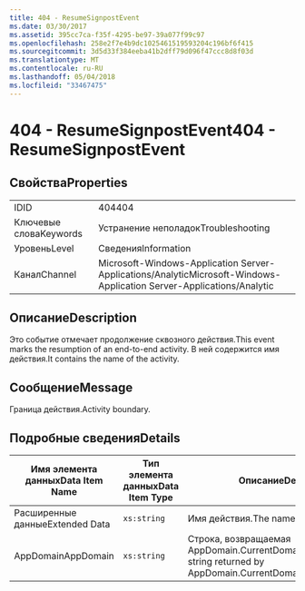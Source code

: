 ```yaml
---
title: 404 - ResumeSignpostEvent
ms.date: 03/30/2017
ms.assetid: 395cc7ca-f35f-4295-be97-39a077f99c97
ms.openlocfilehash: 258e2f7e4b9dc1025461519593204c196bf6f415
ms.sourcegitcommit: 3d5d33f384eeba41b2dff79d096f47ccc8d8f03d
ms.translationtype: MT
ms.contentlocale: ru-RU
ms.lasthandoff: 05/04/2018
ms.locfileid: "33467475"
---
```

# <a name="404---resumesignpostevent"></a><span data-ttu-id="deae2-102">404 - ResumeSignpostEvent</span><span class="sxs-lookup"><span data-stu-id="deae2-102">404 - ResumeSignpostEvent</span></span>
## <a name="properties"></a><span data-ttu-id="deae2-103">Свойства</span><span class="sxs-lookup"><span data-stu-id="deae2-103">Properties</span></span>  
  
|||  
|-|-|  
|<span data-ttu-id="deae2-104">ID</span><span class="sxs-lookup"><span data-stu-id="deae2-104">ID</span></span>|<span data-ttu-id="deae2-105">404</span><span class="sxs-lookup"><span data-stu-id="deae2-105">404</span></span>|  
|<span data-ttu-id="deae2-106">Ключевые слова</span><span class="sxs-lookup"><span data-stu-id="deae2-106">Keywords</span></span>|<span data-ttu-id="deae2-107">Устранение неполадок</span><span class="sxs-lookup"><span data-stu-id="deae2-107">Troubleshooting</span></span>|  
|<span data-ttu-id="deae2-108">Уровень</span><span class="sxs-lookup"><span data-stu-id="deae2-108">Level</span></span>|<span data-ttu-id="deae2-109">Сведения</span><span class="sxs-lookup"><span data-stu-id="deae2-109">Information</span></span>|  
|<span data-ttu-id="deae2-110">Канал</span><span class="sxs-lookup"><span data-stu-id="deae2-110">Channel</span></span>|<span data-ttu-id="deae2-111">Microsoft-Windows-Application Server-Applications/Analytic</span><span class="sxs-lookup"><span data-stu-id="deae2-111">Microsoft-Windows-Application Server-Applications/Analytic</span></span>|  
  
## <a name="description"></a><span data-ttu-id="deae2-112">Описание</span><span class="sxs-lookup"><span data-stu-id="deae2-112">Description</span></span>  
 <span data-ttu-id="deae2-113">Это событие отмечает продолжение сквозного действия.</span><span class="sxs-lookup"><span data-stu-id="deae2-113">This event marks the resumption of an end-to-end activity.</span></span> <span data-ttu-id="deae2-114">В ней содержится имя действия.</span><span class="sxs-lookup"><span data-stu-id="deae2-114">It contains the name of the activity.</span></span>  
  
## <a name="message"></a><span data-ttu-id="deae2-115">Сообщение</span><span class="sxs-lookup"><span data-stu-id="deae2-115">Message</span></span>  
 <span data-ttu-id="deae2-116">Граница действия.</span><span class="sxs-lookup"><span data-stu-id="deae2-116">Activity boundary.</span></span>  
  
## <a name="details"></a><span data-ttu-id="deae2-117">Подробные сведения</span><span class="sxs-lookup"><span data-stu-id="deae2-117">Details</span></span>  
  
|<span data-ttu-id="deae2-118">Имя элемента данных</span><span class="sxs-lookup"><span data-stu-id="deae2-118">Data Item Name</span></span>|<span data-ttu-id="deae2-119">Тип элемента данных</span><span class="sxs-lookup"><span data-stu-id="deae2-119">Data Item Type</span></span>|<span data-ttu-id="deae2-120">Описание</span><span class="sxs-lookup"><span data-stu-id="deae2-120">Description</span></span>|  
|--------------------|--------------------|-----------------|  
|<span data-ttu-id="deae2-121">Расширенные данные</span><span class="sxs-lookup"><span data-stu-id="deae2-121">Extended Data</span></span>|`xs:string`|<span data-ttu-id="deae2-122">Имя действия.</span><span class="sxs-lookup"><span data-stu-id="deae2-122">The name of the activity.</span></span>|  
|<span data-ttu-id="deae2-123">AppDomain</span><span class="sxs-lookup"><span data-stu-id="deae2-123">AppDomain</span></span>|`xs:string`|<span data-ttu-id="deae2-124">Строка, возвращаемая AppDomain.CurrentDomain.FriendlyName.</span><span class="sxs-lookup"><span data-stu-id="deae2-124">The string returned by AppDomain.CurrentDomain.FriendlyName.</span></span>|
